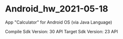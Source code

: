 # Android_hw_2021-05-18

App "Calculator" for Android OS (via Java Language)

Compile Sdk Version: 30 API
Target Sdk Version: 23 API



